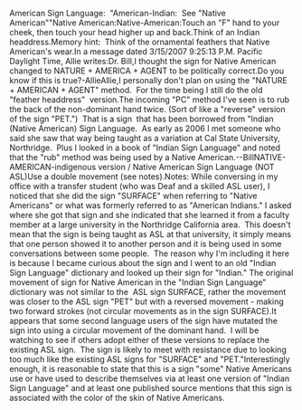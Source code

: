 American Sign Language:  "American-Indian:  
		See "Native American""Native American:Native-American:Touch an "F" hand to your cheek, then touch your head higher up and back.Think of an Indian headdress.Memory hint:  Think of the ornamental feathers that Native American's
  wear.In a message dated 3/15/2007 9:25:13 P.M. Pacific Daylight Time, Allie 
		writes:Dr. Bill,I thought the sign for Native American changed to
		NATURE + AMERICA + AGENT to be politically correct.Do you know if this is true?-AllieAllie,I personally don't plan on using the "NATURE + AMERICAN + AGENT" 
		method.  For the time being I still do the old "feather headdress"  
		version.The incoming "PC" method I've seen is to rub the back of the 
		non-dominant hand twice. (Sort of like a "reverse" version of the sign 
		"PET.")  That is a sign  that has been borrowed from "Indian (Native 
		American) Sign Language.  As early as 2006 I met someone who said 
		she saw that way being taught as a variation at Cal State University, 
		Northridge.  Plus I looked in a book of "Indian Sign Language" and 
		noted that the "rub" method was being used by a Native American.--BillNATIVE-AMERICAN-indigenous 
version / Native 
American Sign Language (NOT ASL)Use a double movement (see notes).Notes: While conversing in my office with a transfer student (who was Deaf and a 
skilled ASL user), I noticed that she did the sign "SURFACE" when referring to 
"Native Americans" or what was formerly referred to as "American Indians." I 
asked where she got that sign and she indicated that she learned it from a 
faculty member at a large university in the Northridge California area.  
This doesn't mean that the sign is being taught as ASL at that university, it 
simply means that one person showed it to another person and it is being used in 
some conversations between some people.  The reason why I'm including it 
here is because I became curious about the sign and I went to an old "Indian 
Sign Language" dictionary and looked up their sign for "Indian." The original 
movement of sign for Native American in the "Indian Sign Language" dictionary 
was not similar to the  ASL sign SURFACE, rather the movement was closer to 
the ASL sign "PET" but with a reversed movement - making two forward strokes 
(not circular movements as in the sign SURFACE).It appears that some second language users of the sign have mutated the sign 
into using a circular movement of the dominant hand.  I will be watching to 
see if others adopt either of these versions to replace the existing ASL sign.  
The sign is likely to meet with resistance due to looking too much like the 
existing ASL signs for "SURFACE" and "PET."Interestingly enough, it is reasonable to state that this is a sign "some" 
Native Americans use or have used to describe themselves via at least one 
version of "Indian Sign Language" and at least one published source mentions 
that this sign is associated with the color of the skin of Native Americans.